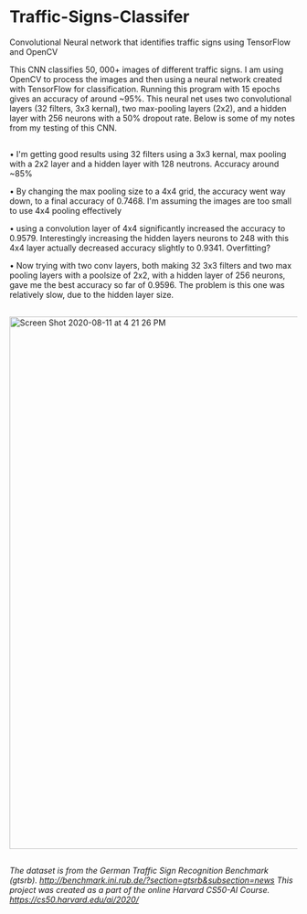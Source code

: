 # Traffic-Signs-Classifer

Convolutional Neural network that identifies traffic signs using TensorFlow and OpenCV

This CNN classifies 50, 000+ images of different traffic signs. I am using OpenCV to process the images and then using a neural network created with TensorFlow for classification. Running this program with 15 epochs gives an accuracy of around ~95%. This neural net uses two convolutional layers (32 filters, 3x3 kernal), two max-pooling layers (2x2), and a hidden layer with 256 neurons with a 50% dropout rate. Below is some of my notes from my testing of this CNN.  

## 

• I'm getting good results using  32 filters using a 3x3 kernal, max pooling with a 2x2 layer and  a  hidden layer with 128 neutrons. Accuracy around ~85%

• By changing the max pooling size to a 4x4 grid, the accuracy went way down, to a final accuracy of 0.7468. I'm assuming the images are too small to use 4x4 pooling effectively

• using a convolution layer of 4x4 significantly increased the accuracy to 0.9579. Interestingly increasing  the hidden layers neurons to 248 with this  4x4 layer actually decreased accuracy slightly to 0.9341. Overfitting? 

• Now trying with two conv layers, both making 32 3x3 filters and two max pooling layers with a poolsize of 2x2, with a hidden layer of 256 neurons, gave me the best accuracy so far of 0.9596. The problem is this one was relatively slow, due to the hidden layer size.  
  
## 
[
<img width="932" alt="Screen Shot 2020-08-11 at 4 21 26 PM" src="https://user-images.githubusercontent.com/57844356/89955067-75e79780-dbef-11ea-95d1-e9b1df797f60.png">
](url)
##

*The dataset is from the German Traffic Sign Recognition Benchmark (gtsrb). http://benchmark.ini.rub.de/?section=gtsrb&subsection=news
This project was created as a part of the online Harvard CS50-AI Course. https://cs50.harvard.edu/ai/2020/*
